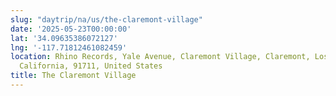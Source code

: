 ```yaml
---
slug: "daytrip/na/us/the-claremont-village"
date: '2025-05-23T00:00:00'
lat: '34.09635386072127'
lng: '-117.71812461082459'
location: Rhino Records, Yale Avenue, Claremont Village, Claremont, Los Angeles County,
  California, 91711, United States
title: The Claremont Village
---
```



